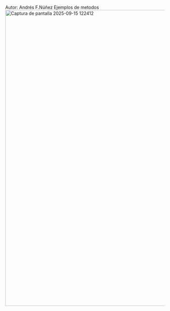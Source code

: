 Autor: Andrés F.Núñez
Ejemplos de metodos
<img width="1850" height="935" alt="Captura de pantalla 2025-09-15 122412" src="https://github.com/user-attachments/assets/3a1087f3-dfa0-4001-b942-68262db0fa88" />
